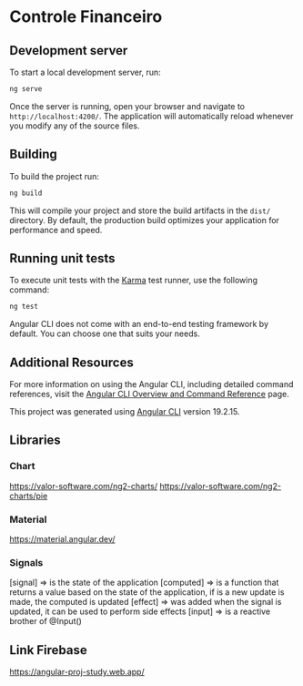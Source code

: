 # Controle Financeiro

## Development server

To start a local development server, run:

```bash
ng serve
```

Once the server is running, open your browser and navigate to `http://localhost:4200/`. The application will automatically reload whenever you modify any of the source files.


## Building

To build the project run:

```bash
ng build
```

This will compile your project and store the build artifacts in the `dist/` directory. By default, the production build optimizes your application for performance and speed.

## Running unit tests

To execute unit tests with the [Karma](https://karma-runner.github.io) test runner, use the following command:

```bash
ng test
```

Angular CLI does not come with an end-to-end testing framework by default. You can choose one that suits your needs.

## Additional Resources

For more information on using the Angular CLI, including detailed command references, visit the [Angular CLI Overview and Command Reference](https://angular.dev/tools/cli) page.

This project was generated using [Angular CLI](https://github.com/angular/angular-cli) version 19.2.15.

## Libraries

### Chart
https://valor-software.com/ng2-charts/
    https://valor-software.com/ng2-charts/pie

### Material
https://material.angular.dev/

### Signals

[signal] => is the state of the application
[computed] => is a function that returns a value based on the state of the application, if is a new update is made, the computed is updated
[effect] => was added when the signal is updated, it can be used to perform side effects
[input] => is a reactive brother of @Input()


## Link Firebase
https://angular-proj-study.web.app/